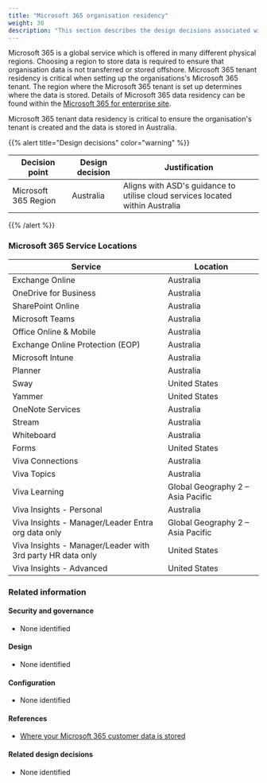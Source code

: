 ```yaml
---
title: "Microsoft 365 organisation residency"
weight: 30
description: "This section describes the design decisions associated with Microsoft 365 for system(s) built using ASD's Blueprint for Secure Cloud."
---
```


Microsoft 365 is a global service which is offered in many different physical regions. Choosing a region to store data is required to ensure that organisation data is not transferred or stored offshore. Microsoft 365 tenant residency is critical when setting up the organisations's Microsoft 365 tenant. The region where the Microsoft 365 tenant is set up determines where the data is stored. Details of Microsoft 365 data residency can be found within the [Microsoft 365 for enterprise site](https://learn.microsoft.com/microsoft-365/enterprise/o365-data-locations?view=o365-worldwide).

Microsoft 365 tenant data residency is critical to ensure the organisation's tenant is created and the data is stored in Australia.

{{% alert title="Design decisions" color="warning" %}}

| Decision point       | Design decision | Justification                                                                 |
| -------------------- | --------------- | ----------------------------------------------------------------------------- |
| Microsoft 365 Region | Australia       | Aligns with ASD's guidance to utilise cloud services located within Australia |

{{% /alert %}}

### Microsoft 365 Service Locations

| Service                                                    | Location                          |
| ---------------------------------------------------------- | --------------------------------- |
| Exchange Online                                            | Australia                         |
| OneDrive for Business                                      | Australia                         |
| SharePoint Online                                          | Australia                         |
| Microsoft Teams                                            | Australia                         |
| Office Online & Mobile                                     | Australia                         |
| Exchange Online Protection (EOP)                           | Australia                         |
| Microsoft Intune                                           | Australia                         |
| Planner                                                    | Australia                         |
| Sway                                                       | United States                     |
| Yammer                                                     | United States                     |
| OneNote Services                                           | Australia                         |
| Stream                                                     | Australia                         |
| Whiteboard                                                 | Australia                         |
| Forms                                                      | United States                     |
| Viva Connections                                           | Australia                         |
| Viva Topics                                                | Australia                         |
| Viva Learning                                              | Global Geography 2 – Asia Pacific |
| Viva Insights - Personal                                   | Australia                         |
| Viva Insights - Manager/Leader Entra org data only         | Global Geography 2 – Asia Pacific |
| Viva Insights - Manager/Leader with 3rd party HR data only | United States                     |
| Viva Insights - Advanced                                   | United States                     |

### Related information

#### Security and governance

- None identified

#### Design

- None identified

#### Configuration

- None identified

#### References

- [Where your Microsoft 365 customer data is stored](https://docs.microsoft.com/microsoft-365/enterprise/o365-data-locations?view=o365-worldwide)

#### Related design decisions

- None identified
